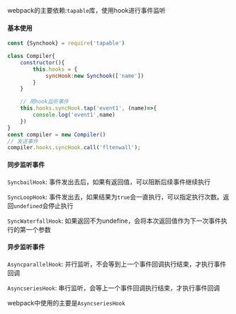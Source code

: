 webpack的主要依赖:`tapable`库，使用hook进行事件监听

#### 基本使用

```javascript
const {Synchook} = require('tapable')

class Compiler{
    constructor(){
        this.hooks = {
            syncHook:new Synchook(['name'])
        }
    }

    // 用hook监听事件
    this.hooks.syncHook.tap('event1', (name)=>{
        console.log('event1',name)
    })
}
const compiler = new Compiler()
// 发送事件
compiler.hooks.syncHook.call('fltenwall');
```

#### 同步监听事件

`SyncbailHook`: 事件发出去后，如果有返回值，可以阻断后续事件继续执行

`SyncLoopHook`: 事件发出去，如果结果为`true`会一直执行，可以指定执行次数。返回`undefined`会停止执行

`SyncWaterfallHook`: 如果返回不为undefine，会将本次返回值作为下一次事件执行的第一个参数

#### 异步监听事件

`AsyncparallelHook`: 并行监听，不会等到上一个事件回调执行结束，才执行事件回调

`AsyncseriesHook`: 串行监听，会等上一个事件回调执行结束，才执行事件回调

webpack中使用的主要是`AsyncseriesHook`